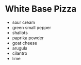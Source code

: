 # White Base Pizza

- sour cream
- green small pepper
- shallots
- paprika powder
- goat cheese
- arugula
- cilantro
- lime
